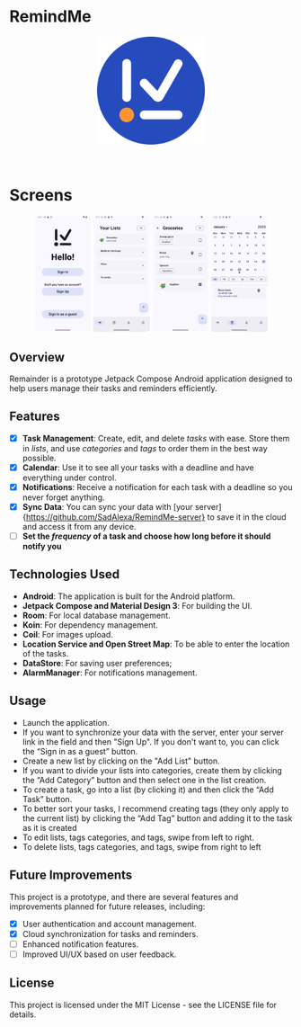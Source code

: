 # RemindMe

<div align="center">
<img width="192" height="192" src="images/RemindMe-logo.png" align="center" alt="">
</div>
<br></br>

# Screens

<div align="left">

<div align="center">
    <img src="images/welcome_screen.png" width="20%"  alt=""/>
    <img src="images/yourlists_screen.png" width="20%"  alt=""/>
    <img src="images/tasksonlist_screen.png" width="20%"  alt=""/>
    <img src="images/calendar_screen.png" width="20%"  alt=""/>
</div>
</div>

## Overview

Remainder is a prototype Jetpack Compose Android application designed to help users manage their
tasks and reminders efficiently.

## Features

- [x] **Task Management**: Create, edit, and delete _tasks_ with ease. Store them in _lists_, and
  use _categories_ and _tags_ to order them in the best way possible.
- [x] **Calendar**: Use it to see all your tasks with a deadline and have everything under control.
- [x] **Notifications**: Receive a notification for each task with a deadline so you never forget
  anything.
- [x] **Sync Data**: You can sync your data with
  [your server]{https://github.com/SadAlexa/RemindMe-server} to save it in the cloud and access it
  from any device.
- [ ] **Set the _frequency_ of a task and choose how long before it should notify you**

## Technologies Used

- **Android**: The application is built for the Android platform.
- **Jetpack Compose and Material Design 3**: For building the UI.
- **Room**: For local database management.
- **Koin**: For dependency management.
- **Coil**: For images upload.
- **Location Service and Open Street Map**: To be able to enter the location of the tasks.
- **DataStore**: For saving user preferences;
- **AlarmManager**: For notifications management.

## Usage

- Launch the application.
- If you want to synchronize your data with the server, enter your server link in the field and
  then "Sign Up". If you don't want to, you can click the “Sign in as a guest” button.
- Create a new list by clicking on the "Add List" button.
- If you want to divide your lists into categories, create them by clicking the “Add Category”
  button and then select one in the list creation.
- To create a task, go into a list (by clicking it) and then click the “Add Task” button.
- To better sort your tasks, I recommend creating tags (they only apply to the current list) by
  clicking the “Add Tag” button and adding it to the task as it is created
- To edit lists, tags categories, and tags, swipe from left to right.
- To delete lists, tags categories, and tags, swipe from right to left

## Future Improvements

This project is a prototype, and there are several features and improvements planned for future
releases, including:

- [x] User authentication and account management.
- [x] Cloud synchronization for tasks and reminders.
- [ ] Enhanced notification features.
- [ ] Improved UI/UX based on user feedback.

## License

This project is licensed under the MIT License - see the LICENSE file for details.
